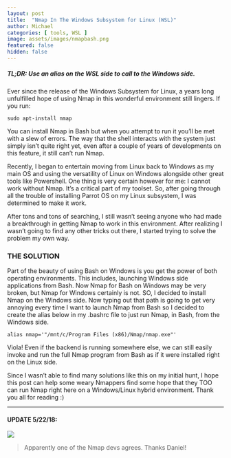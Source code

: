 ```yaml
---
layout: post
title:  "Nmap In The Windows Subsystem for Linux (WSL)"
author: Michael
categories: [ tools, WSL ]
image: assets/images/nmapbash.png
featured: false
hidden: false
---
```


##### TL;DR: Use an alias on the WSL side to call to the Windows side.

Ever since the release of the Windows Subsystem for Linux, a years long unfulfilled hope of using Nmap in this wonderful environment still lingers. If you run:

`sudo apt-install nmap`

You can install Nmap in Bash but when you attempt to run it you’ll be met with a slew of errors. The way that the shell interacts with the system just simply isn’t quite right yet, even after a couple of years of developments on this feature, it still can’t run Nmap.

Recently, I began to entertain moving from Linux back to Windows as my main OS and using the versatility of Linux on Windows alongside other great tools like Powershell. One thing is very certain however for me: I cannot work without Nmap. It’s a critical part of my toolset. So, after going through all the trouble of installing Parrot OS on my Linux subsystem, I was determined to make it work.

After tons and tons of searching, I still wasn’t seeing anyone who had made a breakthrough in getting Nmap to work in this environment. After realizing I wasn’t going to find any other tricks out there, I started trying to solve the problem my own way.

### THE SOLUTION

Part of the beauty of using Bash on Windows is you get the power of both operating environments. This includes, launching Windows side applications from Bash. Now Nmap for Bash on Windows may be very broken, but Nmap for Windows certainly is not. SO, I decided to install Nmap on the Windows side. Now typing out that path is going to get very annoying every time I want to launch Nmap from Bash so I decided to create the alias below in my .bashrc file to just run Nmap, in Bash, from the Windows side.

`alias nmap='"/mnt/c/Program Files (x86)/Nmap/nmap.exe"'`

Viola! Even if the backend is running somewhere else, we can still easily invoke and run the full Nmap program from Bash as if it were installed right on the Linux side.

Since I wasn’t able to find many solutions like this on my initial hunt, I hope this post can help some weary Nmappers find some hope that they TOO can run Nmap right here on a Windows/Linux hybrid environment. Thank you all for reading :)

<hr>

#### UPDATE 5/22/18:

<p><img src="/assets/images/nmapdev.png"></p>
<blockquote>Apparently one of the Nmap devs agrees. Thanks Daniel!</blockquote>
